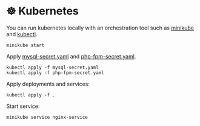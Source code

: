 # &#x2638; Kubernetes

You can run kubernetes locally with an orchestration tool such as [minikube](https://minikube.sigs.k8s.io/docs/) and
[kubectl](https://kubernetes.io/docs/tasks/tools/).

```console
minikube start
```

Apply [mysql-secret.yaml](mysql-secret.yaml) and [php-fpm-secret.yaml](php-secret.yaml).

```console
kubectl apply -f mysql-secret.yaml
kubectl apply -f php-fpm-secret.yaml
```

Apply deployments and services:

```console
kubectl apply -f .
```

Start service:

```console
minikube service nginx-service
```

